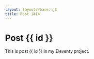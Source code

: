 ```yaml
---
layout: layouts/base.njk
title: Post 1414
---
```


# Post {{ id }}

This is post {{ id }} in my Eleventy project.
